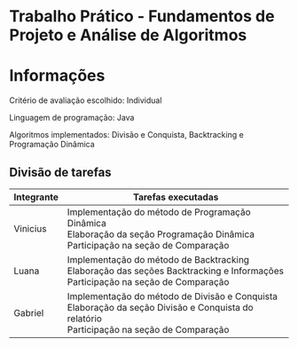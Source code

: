 # Trabalho Prático - Fundamentos de Projeto e Análise de Algoritmos 

# Informações

Critério de avaliação escolhido: Individual

Linguagem de programação: Java

Algoritmos implementados: Divisão e Conquista, Backtracking e Programação Dinâmica

## Divisão de tarefas

| Integrante | Tarefas executadas |
|------------|-------------------|
| Vinicius   | Implementação do método de Programação Dinâmica <br> Elaboração da seção Programação Dinâmica <br> Participação na seção de Comparação |
| Luana      | Implementação do método de Backtracking <br> Elaboração das seções Backtracking e Informações <br> Participação na seção de Comparação |
| Gabriel    | Implementação do método de Divisão e Conquista <br> Elaboração da seção Divisão e Conquista do relatório <br> Participação na seção de Comparação |
